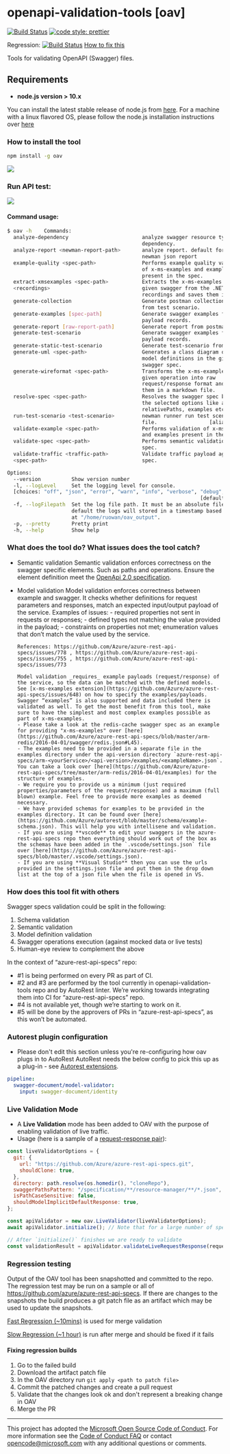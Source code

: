 # openapi-validation-tools [oav]

[![Build Status](https://dev.azure.com/azure-public/adx/_apis/build/status/public.Azure.oav)](https://dev.azure.com/azure-public/adx/_build/latest?definitionId=3)
[![code style: prettier](https://img.shields.io/badge/code_style-prettier-ff69b4.svg?style=flat-square)](https://github.com/prettier/prettier)

Regression: [![Build Status](https://dev.azure.com/azure-sdk/public/_apis/build/status/OAV%20Validate%20Examples%20Regression?branchName=master)](https://dev.azure.com/azure-sdk/public/_build/latest?definitionId=163&branchName=master) [How to fix this](#fixing-regression-builds)

Tools for validating OpenAPI (Swagger) files.

## Requirements

- **node.js version > 10.x**

You can install the latest stable release of node.js from [here](https://nodejs.org/en/download/). For a machine with a linux flavored OS, please follow the node.js installation instructions over [here](https://nodejs.org/en/download/package-manager/)

### How to install the tool

```bash
npm install -g oav
```

![](./documentation/installOav.gif)

### Run API test:

![](./documentation/runApiTest.gif)

#### Command usage:

```bash
$ oav -h    Commands:
  analyze-dependency                        analyze swagger resource type
                                            dependency.
  analyze-report <newman-report-path>       analyze report. default format:
                                            newman json report
  example-quality <spec-path>               Performs example quality validation
                                            of x-ms-examples and examples
                                            present in the spec.
  extract-xmsexamples <spec-path>           Extracts the x-ms-examples for a
  <recordings>                              given swagger from the .NET session
                                            recordings and saves them in a file.
  generate-collection                       Generate postman collection file
                                            from test scenario.
  generate-examples [spec-path]             Generate swagger examples from real
                                            payload records.
  generate-report [raw-report-path]         Generate report from postman report.
  generate-test-scenario                    Generate swagger examples from real
                                            payload records.
  generate-static-test-scenario             Generate test-scenario from swagger.
  generate-uml <spec-path>                  Generates a class diagram of the
                                            model definitions in the given
                                            swagger spec.
  generate-wireformat <spec-path>           Transforms the x-ms-examples for a
                                            given operation into raw
                                            request/response format and saves
                                            them in a markdown file.
  resolve-spec <spec-path>                  Resolves the swagger spec based on
                                            the selected options like allOfs,
                                            relativePaths, examples etc.
  run-test-scenario <test-scenario>         newman runner run test scenario
                                            file.                 [aliases: run]
  validate-example <spec-path>              Performs validation of x-ms-examples
                                            and examples present in the spec.
  validate-spec <spec-path>                 Performs semantic validation of the
                                            spec.
  validate-traffic <traffic-path>           Validate traffic payload against the
  <spec-path>                               spec.

Options:
  --version          Show version number                               [boolean]
  -l, --logLevel     Set the logging level for console.
  [choices: "off", "json", "error", "warn", "info", "verbose", "debug", "silly"]
                                                               [default: "info"]
  -f, --logFilepath  Set the log file path. It must be an absolute filepath. By
                     default the logs will stored in a timestamp based log file
                     at "/home/ruowan/oav_output".
  -p, --pretty       Pretty print
  -h, --help         Show help                                         [boolean]

```

### What does the tool do? What issues does the tool catch?

- Semantic validation
  Semantic validation enforces correctness on the swagger specific elements. Such as paths and operations. Ensure the element definition meet the [OpenApi 2.0 specification](https://nam06.safelinks.protection.outlook.com/?url=https%3A%2F%2Fgithub.com%2FOAI%2FOpenAPI-Specification%2Fblob%2Fmaster%2Fversions%2F2.0.md&data=02%7C01%7Craychen%40microsoft.com%7C8455b2c9dfe54f52d98c08d7cf1aad66%7C72f988bf86f141af91ab2d7cd011db47%7C1%7C0%7C637205585798284783&sdata=zZrZzk4emkODos7%2BqtMT4RG0ipuFiV7uC0lCWeYdRPE%3D&reserved=0).
- Model validation
  Model validation enforces correctness between example and swagger. It checks whether definitions for request parameters and responses, match an expected input/output payload of the service.
  Examples of issues: - required properties not sent in requests or responses; - defined types not matching the value provided in the payload; - constraints on properties not met; enumeration values that don’t match the value used by the service.

      References: https://github.com/Azure/azure-rest-api-specs/issues/778 , https://github.com/Azure/azure-rest-api-specs/issues/755 , https://github.com/Azure/azure-rest-api-specs/issues/773

      Model validation _requires_ example payloads (request/response) of the service, so the data can be matched with the defined models. See [x-ms-examples extension](https://github.com/Azure/azure-rest-api-specs/issues/648) on how to specify the examples/payloads. Swagger “examples” is also supported and data included there is validated as well. To get the most benefit from this tool, make sure to have the simplest and most complex examples possible as part of x-ms-examples.
      - Please take a look at the redis-cache swagger spec as an example for providing "x-ms-examples" over [here](https://github.com/Azure/azure-rest-api-specs/blob/master/arm-redis/2016-04-01/swagger/redis.json#L45).
      - The examples need to be provided in a separate file in the examples directory under the api-version directory `azure-rest-api-specs/arm-<yourService>/<api-version>/examples/<exampleName>.json`. You can take a look over [here](https://github.com/Azure/azure-rest-api-specs/tree/master/arm-redis/2016-04-01/examples) for the structure of examples.
      - We require you to provide us a minimum (just required properties/parameters of the request/response) and a maximum (full blown) example. Feel free to provide more examples as deemed necessary.
      - We have provided schemas for examples to be provided in the examples directory. It can be found over [here](https://github.com/Azure/autorest/blob/master/schema/example-schema.json). This will help you with intellisene and validation.
      - If you are using **vscode** to edit your swaggers in the azure-rest-api-specs repo then everything should work out of the box as the schemas have been added in the `.vscode/settings.json` file over [here](https://github.com/Azure/azure-rest-api-specs/blob/master/.vscode/settings.json).
      - If you are using **Visual Studio** then you can use the urls provided in the settings.json file and put them in the drop down list at the top of a json file when the file is opened in VS.

### How does this tool fit with others

Swagger specs validation could be split in the following:

1. Schema validation
2. Semantic validation
3. Model definition validation
4. Swagger operations execution (against mocked data or live tests)
5. Human-eye review to complement the above

In the context of “azure-rest-api-specs” repo:

- #1 is being performed on every PR as part of CI.
- #2 and #3 are performed by the tool currently in openapi-validation-tools repo and by AutoRest linter. We’re working towards integrating them into CI for “azure-rest-api-specs” repo.
- #4 is not available yet, though we’re starting to work on it.
- #5 will be done by the approvers of PRs in “azure-rest-api-specs”, as this won’t be automated.

### Autorest plugin configuration

- Please don't edit this section unless you're re-configuring how oav plugs in to AutoRest
  AutoRest needs the below config to pick this up as a plug-in - see [Autorest extensions](https://github.com/Azure/autorest/blob/master/docs/developer/architecture/AutoRest-extension.md).

```yaml $(model-validator)
pipeline:
  swagger-document/model-validator:
    input: swagger-document/identity
```

### Live Validation Mode

- A **Live Validation** mode has been added to OAV with the purpose of enabling validation of live traffic.
- Usage (here is a sample of a [request-response pair](./test/sampleRequestResponsePair.json)):

```javascript
const liveValidatorOptions = {
  git: {
    url: "https://github.com/Azure/azure-rest-api-specs.git",
    shouldClone: true,
  },
  directory: path.resolve(os.homedir(), "cloneRepo"),
  swaggerPathsPattern: "/specification/**/resource-manager/**/*.json",
  isPathCaseSensitive: false,
  shouldModelImplicitDefaultResponse: true,
};

const apiValidator = new oav.LiveValidator(liveValidatorOptions);
await apiValidator.initialize(); // Note that for a large number of specs this can take some time.

// After `initialize()` finishes we are ready to validate
const validationResult = apiValidator.validateLiveRequestResponse(requestResponsePair);
```

### Regression testing

Output of the OAV tool has been snapshotted and committed to the repo. The regression test may be run on a sample or all of https://github.com/azure/azure-rest-api-specs. If there are changes to the snapshots the build produces a git patch file as an artifact which may be used to update the snapshots.

[Fast Regression (~10mins)](https://dev.azure.com/azure-sdk/public/_build?definitionId=166&_a=completed) is used for merge validation

[Slow Regression (~1 hour)](https://dev.azure.com/azure-sdk/public/_build?definitionId=163&_a=completed) is run after merge and should be fixed if it fails

#### Fixing regression builds

1. Go to the failed build
2. Download the artifact patch file
3. In the OAV directory run `git apply <path to patch file>`
4. Commit the patched changes and create a pull request
5. Validate that the changes look ok and don't represent a breaking change in OAV
6. Merge the PR

---

This project has adopted the [Microsoft Open Source Code of Conduct](https://opensource.microsoft.com/codeofconduct/). For more information see the [Code of Conduct FAQ](https://opensource.microsoft.com/codeofconduct/faq/) or contact [opencode@microsoft.com](mailto:opencode@microsoft.com) with any additional questions or comments.
